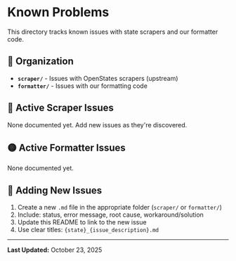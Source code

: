 # Known Problems

This directory tracks known issues with state scrapers and our formatter code.

## 📂 Organization

- **`scraper/`** - Issues with OpenStates scrapers (upstream)
- **`formatter/`** - Issues with our formatting code

## 🔴 Active Scraper Issues

None documented yet. Add new issues as they're discovered.

## 🟡 Active Formatter Issues

None documented yet.

## 📝 Adding New Issues

1. Create a new `.md` file in the appropriate folder (`scraper/` or `formatter/`)
2. Include: status, error message, root cause, workaround/solution
3. Update this README to link to the new issue
4. Use clear titles: `{state}_{issue_description}.md`

---

**Last Updated:** October 23, 2025
